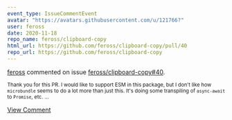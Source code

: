 ```yaml
---
event_type: IssueCommentEvent
avatar: "https://avatars.githubusercontent.com/u/121766?"
user: feross
date: 2020-11-18
repo_name: feross/clipboard-copy
html_url: https://github.com/feross/clipboard-copy/pull/40
repo_url: https://github.com/feross/clipboard-copy
---
```


<a href='https://github.com/feross' target='_blank'>feross</a> commented on issue <a href='https://github.com/feross/clipboard-copy/pull/40' target='_blank'>feross/clipboard-copy#40</a>.

<small>Thank you for this PR. I would like to support ESM in this package, but I don't like how `microbundle` seems to do a lot more than just this. It's doing some transpiling of `async-await` to `Promise`, etc....</small>

<a href='https://github.com/feross/clipboard-copy/pull/40' target='_blank'>View Comment</a>